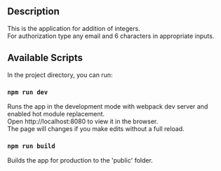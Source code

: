 ## Description
This is the application for addition of integers. <br>
For authorization type any email and 6 characters in appropriate inputs.

## Available Scripts
In the project directory, you can run:

### `npm run dev`
Runs the app in the development mode with webpack dev server and enabled hot module replacement.<br>
Open http://localhost:8080 to view it in the browser.<br>
The page will changes if you make edits without a full reload.

### `npm run build`
Builds the app for production to the 'public' folder.

